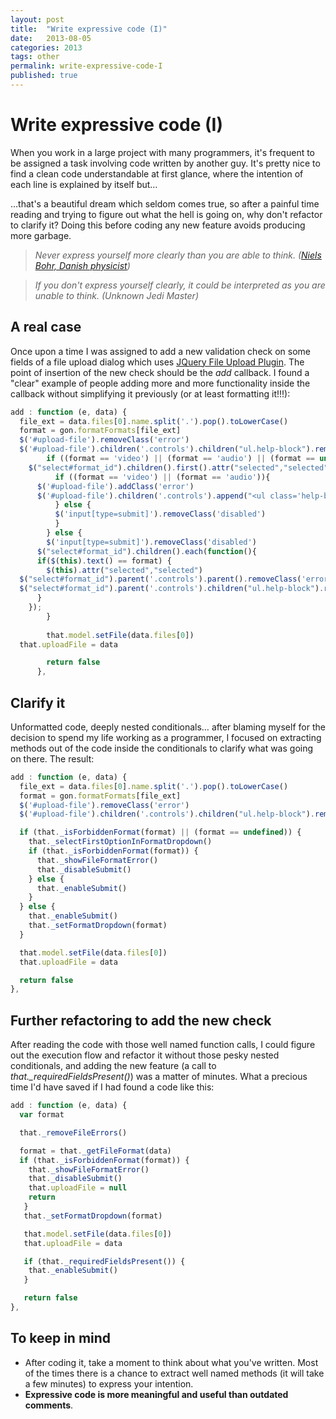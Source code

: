 ```yaml
---
layout: post
title:  "Write expressive code (I)"
date:   2013-08-05
categories: 2013 
tags: other 
permalink: write-expressive-code-I 
published: true
---
```

# Write expressive code (I)
When you work in a large project with many programmers, it's frequent to be assigned a task involving code written by another guy. It's pretty nice to find a clean code understandable at first glance, where the intention of each line is explained by itself but…

…that's a beautiful dream which seldom comes true, so after a painful time reading and trying to figure out what the hell is going on, why don't refactor to clarify it? Doing this before coding any new feature avoids producing more garbage.

> *Never express yourself more clearly than you are able to think.*
> *([Niels Bohr, Danish physicist](http://en.wikipedia.org/wiki/Niels_Bohr))*

> *If you don't express yourself clearly, it could be interpreted as you are unable to think.*
> *(Unknown Jedi Master)*

## A real case
Once upon a time I was assigned to add a new validation check on  some fields of a file upload dialog which uses [JQuery File Upload Plugin](https://github.com/blueimp/jQuery-File-Upload). The point of insertion of the new check should be the *add* callback. I found a "clear" example of people adding more and more functionality inside the callback without simplifying it previously (or at least formatting it!!!):

```javascript
add : function (e, data) {
  file_ext = data.files[0].name.split('.').pop().toLowerCase()
  format = gon.formatFormats[file_ext]
  $('#upload-file').removeClass('error')
  $('#upload-file').children('.controls').children("ul.help-block").remove()
        if ((format == 'video') || (format == 'audio') || (format == undefined)){
    $("select#format_id").children().first().attr("selected","selected")
          if ((format == 'video') || (format == 'audio')){
      $('#upload-file').addClass('error')
      $('#upload-file').children('.controls').append("<ul class='help-block'><li>Content file not allowed</li></ul>")
          } else {
          $('input[type=submit]').removeClass('disabled')
          }
        } else {
        $('input[type=submit]').removeClass('disabled')
      $("select#format_id").children().each(function(){
      if($(this).text() == format) { 
        $(this).attr("selected","selected")
  $("select#format_id").parent('.controls').parent().removeClass('error')
  $("select#format_id").parent('.controls').children("ul.help-block").remove()
      }
    });
        }
 
        that.model.setFile(data.files[0])
  that.uploadFile = data

        return false
      },
```

## Clarify it
Unformatted code, deeply nested conditionals… after blaming myself for the decision to spend my life working as a programmer, I focused on extracting methods out of the code inside the conditionals to clarify what was going on there. The result:

```javascript
add : function (e, data) {
  file_ext = data.files[0].name.split('.').pop().toLowerCase()
  format = gon.formatFormats[file_ext]
  $('#upload-file').removeClass('error')
  $('#upload-file').children('.controls').children("ul.help-block").remove()

  if (that._isForbiddenFormat(format) || (format == undefined)) {
    that._selectFirstOptionInFormatDropdown()
    if (that._isForbiddenFormat(format)) {
      that._showFileFormatError()
      that._disableSubmit()
    } else {
      that._enableSubmit()
    }
  } else {
    that._enableSubmit()
    that._setFormatDropdown(format)
  }

  that.model.setFile(data.files[0])
  that.uploadFile = data

  return false
},
```

## Further refactoring to add the new check
After reading the code with those well named function calls, I could figure out the execution flow and refactor it without those pesky nested conditionals, and adding the new feature (a call to *that._requiredFieldsPresent()*) was a matter of minutes. What a precious time I'd have saved if I had found a code like this:
 
```javascript
add : function (e, data) {
  var format

  that._removeFileErrors()

  format = that._getFileFormat(data)
  if (that._isForbiddenFormat(format)) {
    that._showFileFormatError()
    that._disableSubmit()
    that.uploadFile = null
    return
   }
   that._setFormatDropdown(format)

   that.model.setFile(data.files[0])
   that.uploadFile = data

   if (that._requiredFieldsPresent()) {
    that._enableSubmit()
   }

   return false
},
```

## To keep in mind
* After coding it, take a moment to think about what you've written. Most of the times there is a chance to extract well named methods (it will take a few minutes) to express your intention.  
* **Expressive code is more meaningful and useful than outdated comments**.
